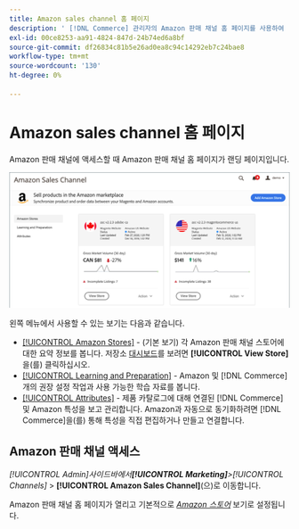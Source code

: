 ```yaml
---
title: Amazon sales channel 홈 페이지
description: ' [!DNL Commerce] 관리자의 Amazon 판매 채널 홈 페이지를 사용하여  [!DNL Amazon Marketplace] 목록 및 활동에 액세스하십시오.'
exl-id: 00ce8253-aa91-4824-847d-24b74ed6a8bf
source-git-commit: df26834c81b5e26ad0ea8c94c14292eb7c24bae8
workflow-type: tm+mt
source-wordcount: '130'
ht-degree: 0%

---
```


# Amazon sales channel 홈 페이지

Amazon 판매 채널에 액세스할 때 Amazon 판매 채널 홈 페이지가 랜딩 페이지입니다.

![Amazon 판매 채널 홈 페이지](assets/amazon-sales-channel-home-tabs.png)

왼쪽 메뉴에서 사용할 수 있는 보기는 다음과 같습니다.

- [[!UICONTROL Amazon Stores]](./managing-stores.md) - (기본 보기) 각 Amazon 판매 채널 스토어에 대한 요약 정보를 봅니다. 저장소 [대시보드](./amazon-store-dashboard.md)를 보려면 **[!UICONTROL View Store]**&#x200B;을(를) 클릭하십시오.
- [[!UICONTROL Learning and Preparation]](./learning-preparation.md) - Amazon 및 [!DNL Commerce]개의 권장 설정 작업과 사용 가능한 학습 자료를 봅니다.
- [[!UICONTROL Attributes]](./managing-attributes.md) - 제품 카탈로그에 대해 연결된 [!DNL Commerce] 및 Amazon 특성을 보고 관리합니다. Amazon과 자동으로 동기화하려면 [!DNL Commerce]을(를) 통해 특성을 직접 편집하거나 만들고 연결합니다.

## Amazon 판매 채널 액세스

_[!UICONTROL Admin]_사이드바에서&#x200B;**[!UICONTROL Marketing]**>_[!UICONTROL Channels]_ > **[!UICONTROL Amazon Sales Channel]**(으)로 이동합니다.

Amazon 판매 채널 홈 페이지가 열리고 기본적으로 [_Amazon 스토어_](./managing-stores.md) 보기로 설정됩니다.
